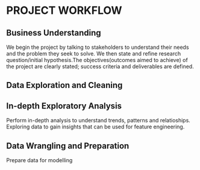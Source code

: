 # PROJECT WORKFLOW

## Business Understanding
We begin the project by talking to stakeholders to understand their needs and the problem they seek to solve. We then state and refine research question/initial hypothesis.The objectives(outcomes aimed to achieve) of the project are clearly stated; success criteria and deliverables are defined. 

## Data Exploration and Cleaning


## In-depth Exploratory Analysis
Perform in-depth analysis to understand trends, patterns and relatioships. Exploring data to gain insights that can be used for feature engineering. 

## Data Wrangling and Preparation 
Prepare data for modelling


